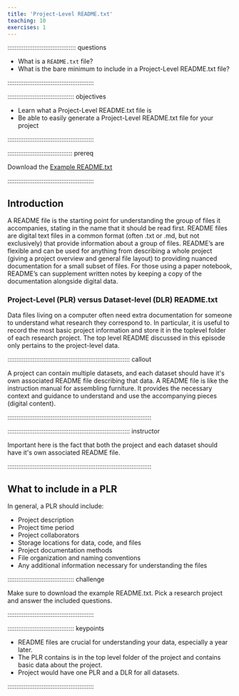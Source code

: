 ```yaml
---
title: 'Project-Level README.txt'
teaching: 10
exercises: 1
---
```


:::::::::::::::::::::::::::::::::::::: questions 

- What is a `README.txt` file?
- What is the bare minimum to include in a Project-Level README.txt file?

::::::::::::::::::::::::::::::::::::::::::::::::

::::::::::::::::::::::::::::::::::::: objectives

- Learn what a Project-Level README.txt file is
- Be able to easily generate a Project-Level README.txt file for your project

::::::::::::::::::::::::::::::::::::::::::::::::

:::::::::::::::::::::::::::::::::::: prereq

Download the [Example README.txt](files/Example_PLR.txt)

::::::::::::::::::::::::::::::::::::::::::::::::


## Introduction

A README file is the starting point for understanding the group of files it accompanies, 
stating in the name that it should be read first. README files are digital text files in 
a common format (often .txt or .md, but not exclusively) that provide information about 
a group of files. README’s are flexible and can be used for anything from describing a 
whole project (giving a project overview and general file layout) to providing nuanced 
documentation for a small subset of files. For those using a paper notebook, README’s 
can supplement written notes by keeping a copy of the documentation alongside digital 
data.

### Project-Level (PLR) versus Dataset-level (DLR) README.txt

Data files living on a computer often need extra documentation
for someone to understand what research they correspond to. In particular, it
is useful to record the most basic project information and store it in the toplevel
folder of each research project. The top level README discussed in this episode only 
pertains to the project-level data. 

:::::::::::::::::::::::::::::::::::::::::::::::::::::::::::::::::::: callout

A project can contain multiple datasets, and each dataset should have it's own associated 
README file describing that data. A README file is like the instruction manual for assembling 
furniture. It provides the necessary context and guidance to understand and use the accompanying 
pieces (digital content).

::::::::::::::::::::::::::::::::::::::::::::::::::::::::::::::::::::::::::::::::

:::::::::::::::::::::::::::::::::::::::::::::::::::::::::::::::::::: instructor

Important here is the fact that both the project and each dataset should have it's own
associated README file.

::::::::::::::::::::::::::::::::::::::::::::::::::::::::::::::::::::::::::::::::

## What to include in a PLR

In general, a PLR should include:

- Project description
- Project time period
- Project collaborators
- Storage locations for data, code, and files
- Project documentation methods
- File organization and naming conventions
- Any additional information necessary for understanding the files

::::::::::::::::::::::::::::::::::::: challenge 

Make sure to download the example README.txt. 
Pick a research project and answer the included questions.

::::::::::::::::::::::::::::::::::::::::::::::::

::::::::::::::::::::::::::::::::::::: keypoints 

- README files are crucial for understanding your data, especially a year later.
- The PLR contains is in the top level folder of the project and contains basic
data about the project.
- Project would have one PLR and a DLR for all datasets.

::::::::::::::::::::::::::::::::::::::::::::::::

